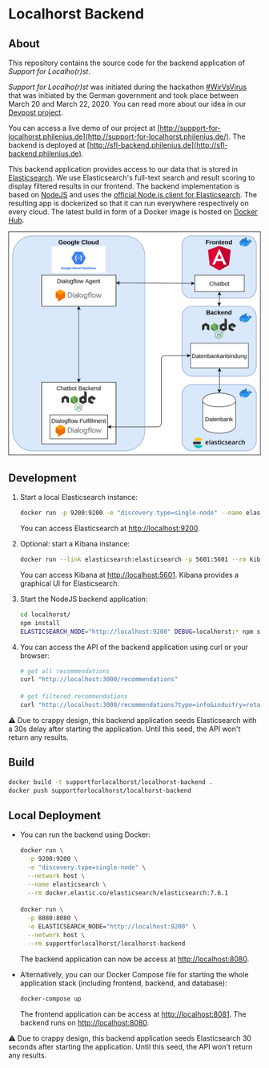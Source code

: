 # Localhorst Backend

## About

This repository contains the source code for the backend application of _Support for Localho(r)st_.

_Support for Localho(r)st_ was initiated during the hackathon [#WirVsVirus](https://www.bundesregierung.de/breg-de/themen/coronavirus/wir-vs-virus-1731968) that was initiated by the German government and took place between March 20 and March 22, 2020. You can read more about our idea in our [Devpost project](https://devpost.com/software/1_016_a_lokale_unternehmen_support_your_localho-r-st).

You can access a live demo of our project at [http://support-for-localhorst.philenius.de](http://support-for-localhorst.philenius.de/). The backend is deployed at [http://sfl-backend.philenius.de](http://sfl-backend.philenius.de).

This backend application provides access to our data that is stored in [Elasticsearch](https://www.elastic.co/elasticsearch/). We use Elasticsearch's full-text search and result scoring to display filtered results in our frontend. The backend implementation is based on [NodeJS](https://nodejs.org/en/) and uses the [official Node.js client for Elasticsearch](https://github.com/elastic/elasticsearch-js). The resulting app is dockerized so that it can run everywhere respectively on every cloud. The latest build in form of a Docker image is hosted on [Docker Hub](https://hub.docker.com/repository/docker/supportforlocalhorst/localhorst-backend).

![](architecture.png)

## Development

1. Start a local Elasticsearch instance:
   ```bash
   docker run -p 9200:9200 -e "discovery.type=single-node" --name elasticsearch --rm docker.elastic.co/elasticsearch/elasticsearch:7.6.1
   ```
   You can access Elasticsearch at [http://localhost:9200](http://localhost:9200).

2. Optional: start a Kibana instance:
   ```bash
   docker run --link elasticsearch:elasticsearch -p 5601:5601 --rm kibana:7.6.1
   ```
   You can access Kibana at [http://localhost:5601](http://localhost:5601). Kibana provides a graphical UI for Elasticsearch.

3. Start the NodeJS backend application:
   ```bash
   cd localhorst/
   npm install
   ELASTICSEARCH_NODE="http://localhost:9200" DEBUG=localhorst:* npm start
   ```

4. You can access the API of the backend application using curl or your browser:

   ```bash
   # get all recommendations
   curl "http://localhost:3000/recommendations"
   
   # get filtered recommendations
   curl "http://localhost:3000/recommendations?type=info&industry=retail&text=kredit&category=financial"
   ```

:warning: Due to crappy design, this backend application seeds Elasticsearch with a 30s delay after starting the application. Until this seed, the API won't return any results.

## Build

```bash
docker build -t supportforlocalhorst/localhorst-backend .
docker push supportforlocalhorst/localhorst-backend
```

## Local Deployment

* You can run the backend using Docker:

  ```bash
  docker run \
    -p 9200:9200 \
    -e "discovery.type=single-node" \
    --network host \
    --name elasticsearch \
    --rm docker.elastic.co/elasticsearch/elasticsearch:7.6.1
  
  docker run \
    -p 8080:8080 \
    -e ELASTICSEARCH_NODE="http://localhost:9200" \
    --network host \
    --rm supportforlocalhorst/localhorst-backend
  ```

  The backend application can now be access at [http://localhost:8080](http://localhost:8080).

* Alternatively, you can our Docker Compose file for starting the whole application stack (including frontend, backend, and database):

  ```bash
  docker-compose up
  ```

  The frontend application can be access at [http://localhost:8081](http://localhost:8081). The backend runs on [http://localhost:8080](http://localhost:8080).

:warning: Due to crappy design, this backend application seeds Elasticsearch 30 seconds after starting the application. Until this seed, the API won't return any results.